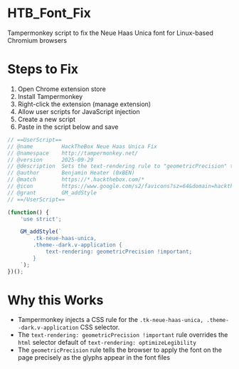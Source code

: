 # HTB_Font_Fix
Tampermonkey script to fix the Neue Haas Unica font for Linux-based Chromium browsers

# Steps to Fix
1. Open Chrome extension store
2. Install Tampermonkey
3. Right-click the extension (manage extension)
4. Allow user scripts for JavaScript injection
5. Create a new script
6. Paste in the script below and save

```javascript
// ==UserScript==
// @name         HackTheBox Neue Haas Unica Fix
// @namespace    http://tampermonkey.net/
// @version      2025-09-29
// @description  Sets the text-rendering rule to "geometricPrecision" to fix the font issue on Linux Chromium user browsers.
// @author       Benjamin Heater (0xBEN)
// @match        https://*.hackthebox.com/*
// @icon         https://www.google.com/s2/favicons?sz=64&domain=hackthebox.com
// @grant        GM_addStyle
// ==/UserScript==

(function() {
    'use strict';

    GM_addStyle(`
        .tk-neue-haas-unica,
        .theme--dark.v-application {
            text-rendering: geometricPrecision !important;
        }
    `);
})();
```

# Why this Works
- Tampermonkey injects a CSS rule for the `.tk-neue-haas-unica, .theme--dark.v-application` CSS selector.
- The `text-rendering: geometricPrecision !important` rule overrides the `html` selector default of `text-rendering: optimizeLegibility`
- The `geometricPrecision` rule tells the browser to apply the font on the page precisely as the glyphs appear in the font files 
